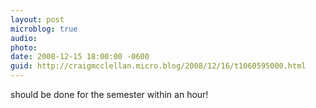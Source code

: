 ```yaml
---
layout: post
microblog: true
audio: 
photo: 
date: 2008-12-15 18:00:00 -0600
guid: http://craigmcclellan.micro.blog/2008/12/16/t1060595000.html
---
```

should be done for the semester within an hour!
